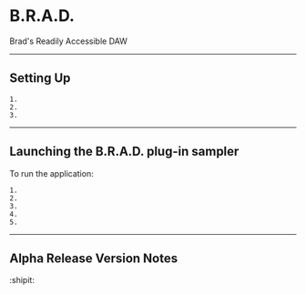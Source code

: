 # B.R.A.D.
Brad's Readily Accessible DAW

----------------------
Setting Up
----------------------
```
1. 
2. 
3.

```

-------------------------------
Launching the B.R.A.D. plug-in sampler
---------------------------------
To run the application:
```
1. 
2. 
3. 
4. 
5. 
```

----------------------
Alpha Release Version Notes
------------------------

:shipit:

